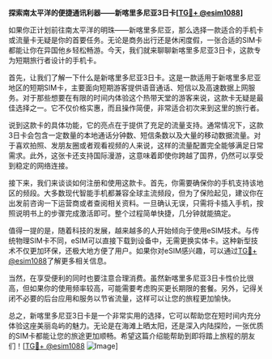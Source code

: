 **探索南太平洋的便捷通讯利器——新喀里多尼亚3日卡[[TG💪+ @esim1088](https://t.me/s/esim1088)]**

如果你正计划前往南太平洋的明珠——新喀里多尼亚，那么选择一款适合的手机卡或流量卡无疑是你的首要任务。无论是商务出行还是休闲度假，一张合适的SIM卡都能让你在异国他乡轻松畅游。今天，我们就来聊聊新喀里多尼亚3日卡，这款专为短期旅行者设计的手机卡。

首先，让我们了解一下什么是新喀里多尼亚3日卡。这是一款适用于新喀里多尼亚地区的短期SIM卡，主要面向短期游客提供语音通话、短信以及高速数据上网服务。对于那些想要在有限的时间内体验这个热带天堂的游客来说，这款卡无疑是最佳选择之一。它不仅价格实惠，而且操作简便，非常适合初次来到这里的旅行者。

说到这款卡的具体功能，它的亮点在于提供了充足的流量支持。通常情况下，这款3日卡会包含一定数量的本地通话分钟数、短信条数以及大量的移动数据流量。对于喜欢拍照、发朋友圈或者观看视频的人来说，这样的流量配置完全能够满足日常需求。此外，这张卡还支持国际漫游，这意味着即使你跨越了国界，仍然可以享受到稳定的网络连接。

接下来，我们来谈谈如何注册和使用这款卡。首先，你需要确保你的手机支持该地区的频段。大多数现代智能手机都兼容全球主流频段，但为了保险起见，建议你在出发前咨询一下运营商或者查阅相关资料。一旦确认无误，只需将卡插入手机，按照说明书上的步骤完成激活即可。整个过程简单快捷，几分钟就能搞定。

值得一提的是，随着科技的发展，越来越多的人开始倾向于使用eSIM技术。与传统物理SIM卡不同，eSIM可以直接下载到设备中，无需更换实体卡。这种新型技术不仅更加环保，还极大地方便了用户。如果你对eSIM感兴趣，可以通过[TG💪+ @esim1088](https://t.me/s/esim1088)了解更多相关信息。

当然，在享受便利的同时也要注意合理消费。虽然新喀里多尼亚3日卡性价比很高，但如果你的使用频率较高，可能需要考虑购买更长期限的套餐。另外，记得关闭不必要的后台应用和服务以节省流量，这样可以让您的旅程更加愉快。

总之，新喀里多尼亚3日卡是一个非常实用的选择，它可以帮助您在短时间内充分体验这座美丽岛屿的魅力。无论是在海滩上晒太阳，还是深入内陆探险，一张优质的SIM卡都能让您的旅途更加顺畅。希望这篇介绍能帮助到即将踏上旅程的朋友们！[[TG💪+ @esim1088](https://t.me/s/esim1088) ![Image](https://i.postimg.cc/4NQfJmqS/Snipaste-2025-05-13-00-14-12.png)]